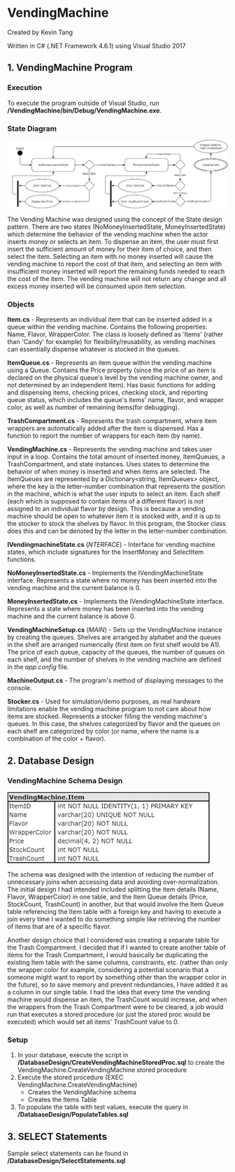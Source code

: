 # VendingMachine
Created by Kevin Tang

Written in C# (.NET Framework 4.6.1) using Visual Studio 2017

## 1. VendingMachine Program

### Execution

To execute the program outside of Visual Studio, run **/VendingMachine/bin/Debug/VendingMachine.exe**.

### State Diagram
![VendingMachine_StateDiagram](/VendingMachine_StateDiagram.jpg)

The Vending Machine was designed using the concept of the State design pattern. There are two states (NoMoneyInsertedState, MoneyInsertedState) which determine the behavior of the vending machine when the actor inserts money or selects an item. To dispense an item, the user must first insert the sufficient amount of money for their item of choice, and then select the item. Selecting an item with no money inserted will cause the vending machine to report the cost of that item, and selecting an item with insufficient money inserted will report the remaining funds needed to reach the cost of the item. The vending machine will not return any change and all excess money inserted will be consumed upon item selection.

### Objects

**Item.cs** - Represents an individual item that can be inserted added in a queue within the vending machine. Contains the following properties: Name, Flavor, WrapperColor. The class is loosely defined as 'Items' (rather than 'Candy' for example) for flexibility/reusability, as vending machines can essentially dispense whatever is stocked in the queues.

**ItemQueue.cs** - Represents an item queue within the vending machine using a Queue<Item>. Contains the Price property (since the price of an item is declared on the physical queue's level by the vending machine owner, and not determined by an independent Item). Has basic functions for adding and dispensing items, checking prices, checking stock, and reporting queue status, which includes the  queue's items' name, flavor, and wrapper color, as well as number of remaining items(for debugging).

**TrashCompartment.cs** - Represents the trash compartment, where item wrappers are automatically added after the item is dispensed. Has a function to report the number of wrappers for each item (by name).

**VendingMachine.cs** - Represents the vending machine and takes user input in a loop. Contains the total amount of inserted money, ItemQueues, a TrashCompartment, and state instances. Uses states to determine the behavior of when money is inserted and when items are selected. The ItemQueues are represented by a Dictionary<string, ItemQueues> object, where the key is the letter-number combination that represents the position in the machine, which is what the user inputs to select an item. Each shelf (each which is supposed to contain items of a different flavor) is not assigned to an individual flavor by design. This is because a vending machine should be open to whatever item it is stocked with, and it is up to the stocker to stock the shelves by flavor. In this program, the Stocker class does this and can be denoted by the letter in the letter-number combination.

**IVendingmachineState.cs** (*NTERFACE*) - Interface for vending machine states, which include signatures for the InsertMoney and SelectItem functions.

**NoMoneyInsertedState.cs** - Implements the IVendingMachineState interface. Represents a state where no money has been inserted into the vending machine and the current balance is 0.

**MoneyInsertedState.cs** - Implements the IVendingMachineState interface. Represents a state where money has been inserted into the vending machine and the current balance is above 0.

**VendingMachineSetup.cs** (*MAIN*) - Sets up the VendingMachine instance by creating the queues. Shelves are arranged by alphabet and the queues in the shelf are arranged numerically (first item on first shelf would be A1). The price of each queue, capacity of the queues, the number of queues on each shelf, and the number of shelves in the vending machine are defined in the *app.config* file.

**MachineOutput.cs** - The program's method of displaying messages to the console.

**Stocker.cs** - Used for simulation/demo purposes, as real hardware limitations enable the vending machine program to not care about how items are stocked. Represents a stocker filling the vending machine's queues. In this case, the shelves categorized by flavor and the queues on each shelf are categorized by color (or name, where the name is a combination of the color + flavor). 


## 2. Database Design

### VendingMachine Schema Design
![VendingMachine_Schema](/DatabaseDesign/VendingMachine_Schema.jpg)

The schema was designed with the intention of reducing the number of unnecessary joins when accessing data and avoiding over-normalization. The initial design I had intended included splitting the item details (Name, Flavor, WrapperColor) in one table, and the Item Queue details (Price, StockCount, TrashCount) in another, but that would involve the Item Queue table referencing the Item table with a foreign key and having to execute a join every time I wanted to do something simple like retrieving the number of items that are of a specific flavor. 

Another design choice that I considered was creating a separate table for the Trash Compartment. I decided that if I wanted to create another table of items for the Trash Compartment, I would basically be duplicating the existing Item table with the same columns, constraints, etc. (rather than only the wrapper color for example, considering a potential scenario that a someone might want to report by something other than the wrapper color in the future), so to save memory and prevent redundancies, I have added it as a column in our single table. I had the idea that every time the vending machine would dispense an item, the TrashCount would increase, and when the wrappers from the Trash Compartment were to be cleared, a job would run that executes a stored procedure (or just the stored proc would be executed) which would set all items' TrashCount value to 0.

### Setup

1. In your database, execute the script in **/DatabaseDesign/CreateVendingMachineStoredProc.sql** to create the VendingMachine.CreateVendingMachine stored procedure
2. Execute the stored procedure (EXEC VendingMachine.CreateVendingMachine)
	- Creates the VendingMachine schema
	- Creates the Items Table
3. To populate the table with test values, execute the query in **/DatabaseDesign/PopulateTables.sql**

## 3. SELECT Statements

Sample select statements can be found in **/DatabaseDesign/SelectStatements.sql**
